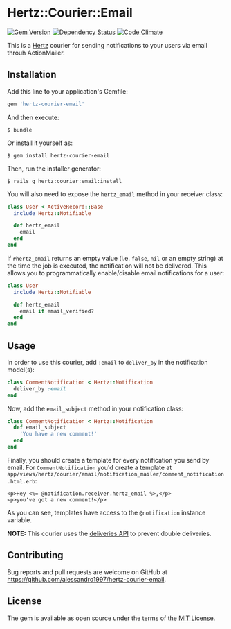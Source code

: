 # Hertz::Courier::Email

[![Gem Version](https://img.shields.io/gem/v/hertz-courier-email.svg?maxAge=2592000&style=flat-square)](https://rubygems.org/gems/hertz-courier-email)
[![Dependency Status](https://img.shields.io/gemnasium/alessandro1997/hertz-courier-email.svg?maxAge=2592000&style=flat-square)](https://gemnasium.com/github.com/alessandro1997/hertz-courier-email)
[![Code Climate](https://img.shields.io/codeclimate/github/alessandro1997/hertz-courier-email.svg?maxAge=2592000&style=flat-square)](https://codeclimate.com/github/alessandro1997/hertz-courier-email)

This is a [Hertz](https://github.com/alessandro1997/hertz) courier for sending
notifications to your users via email throuh ActionMailer.

## Installation

Add this line to your application's Gemfile:

```ruby
gem 'hertz-courier-email'
```

And then execute:

```console
$ bundle
```

Or install it yourself as:

```console
$ gem install hertz-courier-email
```

Then, run the installer generator:

```console
$ rails g hertz:courier:email:install
```

You will also need to expose the `hertz_email` method in your receiver class:

```ruby
class User < ActiveRecord::Base
  include Hertz::Notifiable

  def hertz_email
    email
  end
end
```

If `#hertz_email` returns an empty value (i.e. `false`, `nil` or an empty
string) at the time the job is executed, the notification will not be delivered.
This allows you to programmatically enable/disable email notifications for a
user:

```ruby
class User
  include Hertz::Notifiable

  def hertz_email
    email if email_verified?
  end
end
```

## Usage

In order to use this courier, add `:email` to `deliver_by` in the notification
model(s):

```ruby
class CommentNotification < Hertz::Notification
  deliver_by :email
end
```

Now, add the `email_subject` method in your notification class:

```ruby
class CommentNotification < Hertz::Notification
  def email_subject
    'You have a new comment!'
  end
end
```

Finally, you should create a template for every notification you send by email.
For `CommentNotification` you'd create a template at
`app/views/hertz/courier/email/notification_mailer/comment_notification.html.erb`:

```erb
<p>Hey <%= @notification.receiver.hertz_email %>,</p>
<p>you've got a new comment!</p>
```

As you can see, templates have access to the `@notification` instance variable.

**NOTE:** This courier uses the [deliveries API](https://github.com/alessandro1997/hertz#tracking-delivery-status)
to prevent double deliveries.

## Contributing

Bug reports and pull requests are welcome on GitHub at
https://github.com/alessandro1997/hertz-courier-email.

## License

The gem is available as open source under the terms of the
[MIT License](http://opensource.org/licenses/MIT).
